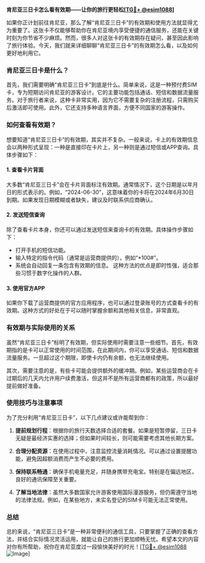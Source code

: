 **肯尼亚三日卡怎么看有效期——让你的旅行更轻松[[TG💪+ @esim1088](https://t.me/s/esim1088)]**

如果你正计划前往肯尼亚，那么了解“肯尼亚三日卡”的有效期和使用方法就显得尤为重要了。这张卡不仅能够帮助你在肯尼亚境内享受便捷的通信服务，还能在关键时刻为你节省不少麻烦。然而，很多人对这张卡的有效期存在疑问，甚至因此影响了旅行体验。今天，我们就来详细聊聊“肯尼亚三日卡”的有效期怎么看，以及如何更好地利用它。

### 肯尼亚三日卡是什么？

首先，我们需要明确“肯尼亚三日卡”到底是什么。简单来说，这是一种预付费SIM卡，专为短期访问肯尼亚的游客设计。它的主要功能包括通话、短信和数据流量服务。对于旅行者来说，这种卡非常实用，因为它不需要复杂的注册流程，只需购买后激活即可使用。此外，它还支持多种语言界面，方便不同国家的游客操作。

### 如何查看有效期？

想要知道“肯尼亚三日卡”的有效期，其实并不复杂。一般来说，卡上的有效期信息会以两种形式呈现：一种是直接印在卡片上，另一种则是通过短信或APP查询。具体步骤如下：

#### 1. 查看卡片背面
大多数“肯尼亚三日卡”会在卡片背面标注有效期。通常情况下，这个日期是以年月日的形式表示的。例如，“2024-06-30”，这意味着你的卡将在2024年6月30日到期。如果发现日期模糊或者缺失，建议及时联系供应商确认。

#### 2. 发送短信查询
除了查看卡片本身，你还可以通过发送短信来查询卡的有效期。具体操作步骤如下：
- 打开手机的短信功能。
- 输入特定的指令代码（通常是运营商提供的），例如“*100#”。
- 系统会自动回复一条包含有效期的信息。
这种方法的优点是即时性强，适合那些习惯于数字化操作的人群。

#### 3. 使用官方APP
如果你下载了运营商提供的官方应用程序，也可以通过登录账号的方式查看卡的有效期。这种方式的好处在于可以随时掌握余额和其他相关信息，非常直观。

### 有效期与实际使用的关系

虽然“肯尼亚三日卡”标明了有效期，但实际使用时需要注意一些细节。首先，有效期指的是卡可以正常使用的时间范围，在此期间内，你可以享受通话、短信和数据流量服务。一旦超过这个期限，即使卡内仍有余额，也无法继续使用。

其次，需要注意的是，有些卡可能会提供额外的缓冲期。例如，某些运营商会在卡过期后的几天内允许用户续费激活，但这并不是所有运营商都有的政策，所以最好提前做好准备。

### 使用技巧与注意事项

为了充分利用“肯尼亚三日卡”，以下几点建议或许能帮到你：

1. **提前规划行程**：根据你的旅行天数选择合适的套餐。如果是短暂停留，三日卡无疑是最经济实惠的选择；但如果时间较长，则可能需要考虑其他长期方案。
   
2. **合理分配资源**：在使用过程中，注意监控流量消耗情况。可以通过设置提醒功能，避免因超额消费而产生不必要的费用。

3. **保持联系畅通**：确保手机电量充足，并随身携带充电宝。特别是在偏远地区，良好的通讯保障至关重要。

4. **了解当地法律**：虽然大多数国家允许游客使用国际漫游服务，但仍需遵守当地的法律法规。例如，在某些地方，未实名登记的SIM卡可能无法正常使用。

### 总结

总的来说，“肯尼亚三日卡”是一种非常便利的通信工具，只要掌握了正确的查看方法，并结合实际情况灵活运用，就能让自己的旅行更加顺畅无忧。希望本文的内容对你有所帮助，祝你在肯尼亚度过一段愉快美好的时光！[[TG💪+ @esim1088](https://t.me/s/esim1088) ![Image](https://i.postimg.cc/4NQfJmqS/Snipaste-2025-05-13-00-14-12.png)]